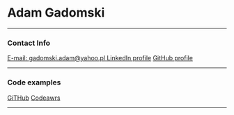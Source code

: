 # Adam Gadomski
* * *
### Contact Info
[E-mail: gadomski.adam@yahoo.pl ](gadomski.adam@yahoo.pl)
[LinkedIn profile](https://www.linkedin.com/in/adam-gadomski-95515255/)
[GitHub profile](https://github.com/Adam8484)
* * * 
### Code examples
[GiTHub](https://github.com/Adam8484)
[Codeawrs](https://www.codewars.com/users/Adam8484)
* * *
